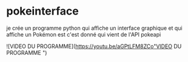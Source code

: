 # pokeinterface
je crée un programme python qui affiche un  interface graphique et 
qui affiche un  Pokémon est c'est donné qui vient de  l'API pokeapi   


![VIDEO DU PROGRAMME](https://youtu.be/aGPtLFM8ZCo"VIDEO DU PROGRAMME ")
